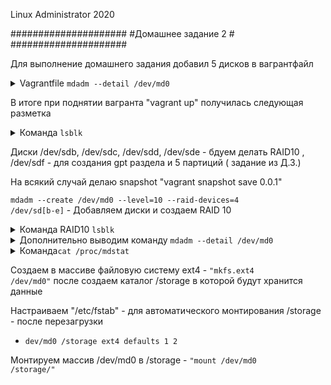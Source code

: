 Linux Administrator 2020

   #####################
   #Домашнее задание 2 #
   #####################

Для выполнение домашнего задания добавил 5 дисков в вагрантфайл

<details>
<summary>Vagrantfile <code>mdadm --detail /dev/md0</code></summary>

```
# -*- mode: ruby -*-
# vim: set ft=ruby :

MACHINES = {
  :otuslinux => {
        :box_name => "centos/7",
        :ip_addr => '192.168.11.107',
        :disks => {
                :sata1 => {
                        :dfile => './sata1.vdi',
                        :size => 250,
                        :port => 1
                },
                :sata2 => {
                        :dfile => './sata2.vdi',
                        :size => 250, # Megabytes
                        :port => 2
                },
                :sata3 => {
                        :dfile => './sata3.vdi',
                        :size => 250,
                        :port => 3
                },
                :sata4 => {
                        :dfile => './sata4.vdi',
                        :size => 250, # Megabytes
                        :port => 4
                }

       }


  },

}

Vagrant.configure("2") do |config|

  MACHINES.each do |boxname, boxconfig|

      config.vm.define 'centos' do |box|

          box.vm.box = boxconfig[:box_name]
          box.vm.host_name = boxname.to_s

          #box.vm.network "forwarded_port", guest: 3260, host: 3260+offset

          box.vm.network "private_network", ip: boxconfig[:ip_addr]

          box.vm.provider :virtualbox do |vb|
                  vb.customize ["modifyvm", :id, "--memory", "3048"]
                  needsController = false
                  boxconfig[:disks].each do |dname, dconf|
                          unless File.exist?(dconf[:dfile])
                               vb.customize ['createhd', '--filename', dconf[:dfile], '--variant', 'Fixed', '--size', dconf[:size]]
                                needsController =  true
                          end

                  end
                  if needsController == true
                     vb.customize ["storagectl", :id, "--name", "SATA", "--add", "sata" ]
                     boxconfig[:disks].each do |dname, dconf|
                         vb.customize ['storageattach', :id,  '--storagectl', 'SATA', '--port', dconf[:port], '--device', 0, '--type', 'hdd', '--medium', dconf[:d
                     end
                  end
          end
         box.vm.provision "ansible" do |ansible|
            ansible.playbook = "playbook.yml"
       end

       end

    end

    end


```
</details>

  В итоге при поднятии вагранта "vagrant up" получилась следующая разметка



<details>
<summary>Команда <code>lsblk</code></summary>

```
NAME   MAJ:MIN RM  SIZE RO TYPE   MOUNTPOINT
sda      8:0    0   40G  0 disk   
└─sda1   8:1    0   40G  0 part   /
sdb      8:16   0  250M  0 disk   
sdc      8:32   0  250M  0 disk   
sdd      8:48   0  250M  0 disk   
sde      8:64   0  250M  0 disk   
sdf      8:80   0  250M  0 disk 
```
</details>


 Диски /dev/sdb, /dev/sdc,  /dev/sdd,  /dev/sde  - бдуем делать RAID10  ,   /dev/sdf - для создания gpt раздела и 5 партиций ( задание из Д.З.)

На всякий случай делаю snapshot "vagrant snapshot save 0.0.1"


<code>mdadm --create /dev/md0 --level=10 --raid-devices=4 /dev/sd[b-e]</code> - Добавляем диски и создаем RAID 10


<details>
<summary>Команда RAID10 <code>lsblk</code></summary>

```
[vagrant@otuslinux ~]$ lsblk
NAME   MAJ:MIN RM  SIZE RO TYPE   MOUNTPOINT
sda      8:0    0   40G  0 disk   
└─sda1   8:1    0   40G  0 part   /
 sdb      8:16   0  250M  0 disk   
 └─md0    9:0    0  496M  0 raid10 
 sdc      8:32   0  250M  0 disk   
 └─md0    9:0    0  496M  0 raid10 
 sdd      8:48   0  250M  0 disk   
 └─md0    9:0    0  496M  0 raid10 
 sde      8:64   0  250M  0 disk   
 └─md0    9:0    0  496M  0 raid10 
 sdf      8:80   0  250M  0 disk 
```
</details>

<details>
<summary>Дополнительно выводим команду <code>mdadm --detail /dev/md0</code></summary>

```
[root@otuslinux ~]# mdadm --detail /dev/md0
/dev/md0:
           Version : 1.2
     Creation Time : Sat May  9 16:46:36 2020
        Raid Level : raid10
        Array Size : 507904 (496.00 MiB 520.09 MB)
     Used Dev Size : 253952 (248.00 MiB 260.05 MB)
      Raid Devices : 4
     Total Devices : 4
       Persistence : Superblock is persistent

       Update Time : Sat May  9 22:41:36 2020
             State : clean 
    Active Devices : 4
   Working Devices : 4
    Failed Devices : 0
     Spare Devices : 0

            Layout : near=2
        Chunk Size : 512K

Consistency Policy : resync

              Name : otuslinux:0  (local to host otuslinux)
              UUID : 195f9fb2:8cd385a2:8be10879:172d2450
            Events : 23

    Number   Major   Minor   RaidDevice State
       0       8       16        0      active sync set-A   /dev/sdb
       1       8       32        1      active sync set-B   /dev/sdc
       2       8       48        2      active sync set-A   /dev/sdd
       3       8       64        3      active sync set-B   /dev/sde

```

</details>


<details>
<summary>Команда<code>cat /proc/mdstat</code></summary>

```
[root@otuslinux ~]# cat /proc/mdstat 
Personalities : [raid10] 
md0 : active raid10 sde[3] sdd[2] sdc[1] sdb[0]
      507904 blocks super 1.2 512K chunks 2 near-copies [4/4] [UUUU]

```

</details>


Создаем в массиве файловую систему ext4 - <code>"mkfs.ext4 /dev/md0"</code> после создаем каталог /storage в которой будут хранится данные

Настраиваем "/etc/fstab" - для автоматического монтирования /storage - после перезагрузки

- <code>dev/md0        /storage    ext4    defaults    1 2</code>

Монтируем массив /dev/md0 в  /storage  - <code>"mount /dev/md0 /storage/"</code>





